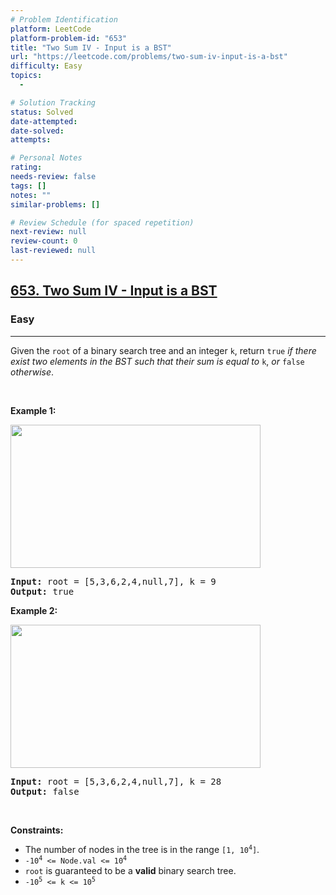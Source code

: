 ```yaml
---
# Problem Identification
platform: LeetCode
platform-problem-id: "653"
title: "Two Sum IV - Input is a BST"
url: "https://leetcode.com/problems/two-sum-iv-input-is-a-bst"
difficulty: Easy
topics:
  -

# Solution Tracking
status: Solved
date-attempted:
date-solved:
attempts:

# Personal Notes
rating:
needs-review: false
tags: []
notes: ""
similar-problems: []

# Review Schedule (for spaced repetition)
next-review: null
review-count: 0
last-reviewed: null
---
```


<h2><a href="https://leetcode.com/problems/two-sum-iv-input-is-a-bst">653. Two Sum IV - Input is a BST</a></h2><h3>Easy</h3><hr><p>Given the <code>root</code> of a binary search tree and an integer <code>k</code>, return <code>true</code> <em>if there exist two elements in the BST such that their sum is equal to</em> <code>k</code>, <em>or</em> <code>false</code> <em>otherwise</em>.</p>

<p>&nbsp;</p>
<p><strong class="example">Example 1:</strong></p>
<img alt="" src="https://assets.leetcode.com/uploads/2020/09/21/sum_tree_1.jpg" style="width: 400px; height: 229px;" />
<pre>
<strong>Input:</strong> root = [5,3,6,2,4,null,7], k = 9
<strong>Output:</strong> true
</pre>

<p><strong class="example">Example 2:</strong></p>
<img alt="" src="https://assets.leetcode.com/uploads/2020/09/21/sum_tree_2.jpg" style="width: 400px; height: 229px;" />
<pre>
<strong>Input:</strong> root = [5,3,6,2,4,null,7], k = 28
<strong>Output:</strong> false
</pre>

<p>&nbsp;</p>
<p><strong>Constraints:</strong></p>

<ul>
	<li>The number of nodes in the tree is in the range <code>[1, 10<sup>4</sup>]</code>.</li>
	<li><code>-10<sup>4</sup> &lt;= Node.val &lt;= 10<sup>4</sup></code></li>
	<li><code>root</code> is guaranteed to be a <strong>valid</strong> binary search tree.</li>
	<li><code>-10<sup>5</sup> &lt;= k &lt;= 10<sup>5</sup></code></li>
</ul>
